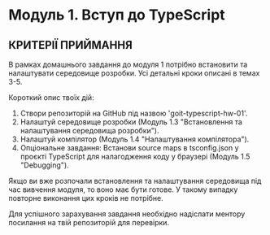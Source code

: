 # Модуль 1. Вступ до TypeScript

## КРИТЕРІЇ ПРИЙМАННЯ

В рамках домашнього завдання до модуля 1 потрібно встановити та налаштувати
середовище розробки. Усі детальні кроки описані в темах 3-5.

Короткий опис твоїх дій:

1. Створи репозиторій на GitHub під назвою 'goit-typescript-hw-01'.
2. Налаштуй середовище розробки (Модуль 1.3 "Встановлення та налаштування
   середовища розробки").
3. Налаштуй компілятор (Модуль 1.4 "Налаштування компілятора").
4. Опціональне завдання: Встанови source maps в tsconfig.json у проєкті
   TypeScript для налагодження коду у браузері (Модуль 1.5 "Debugging").

Якщо ви вже розпочали встановлення та налаштування середовища під час вивчення
модуля, то воно має бути готове. У такому випадку повторне виконання цих кроків
не потрібне.

Для успішного зарахування завдання необхідно надіслати ментору посилання на твій
репозиторій для перевірки.
